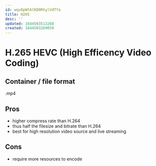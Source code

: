 ```yaml
---
id: wqu8pWtAlKD0RhylVdTYa
title: H265
desc: ''
updated: 1644503513268
created: 1644503269059
---
```

# H.265 HEVC (High Efficency Video Coding)

## Container / file format
.mp4

## Pros
* higher compress rate than H.264
* thus half the filesize and bitrate than H.264
* best for high resolution video source and live streaming

## Cons
* require more resources to encode
